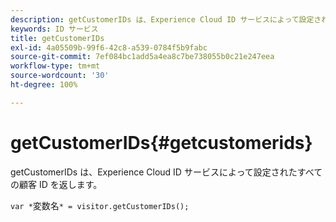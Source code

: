 ```yaml
---
description: getCustomerIDs は、Experience Cloud ID サービスによって設定されたすべての顧客 ID を返します。
keywords: ID サービス
title: getCustomerIDs
exl-id: 4a05509b-99f6-42c8-a539-0784f5b9fabc
source-git-commit: 7ef084bc1add5a4ea8c7be738055b0c21e247eea
workflow-type: tm+mt
source-wordcount: '30'
ht-degree: 100%

---
```


# getCustomerIDs{#getcustomerids}

getCustomerIDs は、Experience Cloud ID サービスによって設定されたすべての顧客 ID を返します。

<!--
Is there anything else we can say about this??
-->

`var *`変数名`* = visitor.getCustomerIDs();`
